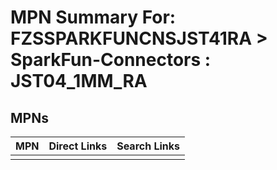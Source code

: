 



# MPN Summary For: FZSSPARKFUNCNSJST41RA > SparkFun-Connectors : JST04_1MM_RA

## MPNs
  

|MPN|Direct Links|Search Links|
| :--- | :--- | :--- |
||||
